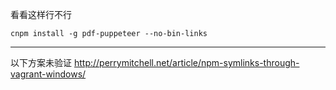 看看这样行不行
```
cnpm install -g pdf-puppeteer --no-bin-links
```
----
 
以下方案未验证
http://perrymitchell.net/article/npm-symlinks-through-vagrant-windows/
